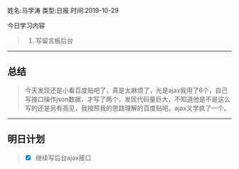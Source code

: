 姓名:马学涛
类型:日报
时间:2019-10-29

今日学习内容

>1. 写留言板后台
* * *
## 总结 ##
>今天发现还是小看百度贴吧了，真是太麻烦了，光是ajax我用了6个，自己写接口操作json数据，才写了两个，发现代码量巨大，不知道他是不是这么写的还是另有高见，我按照我的思路理解的百度贴吧，ajax又学疯了一个。
* * *
## 明日计划 ##
> - [x] 继续写后台ajax接口
>
>   
